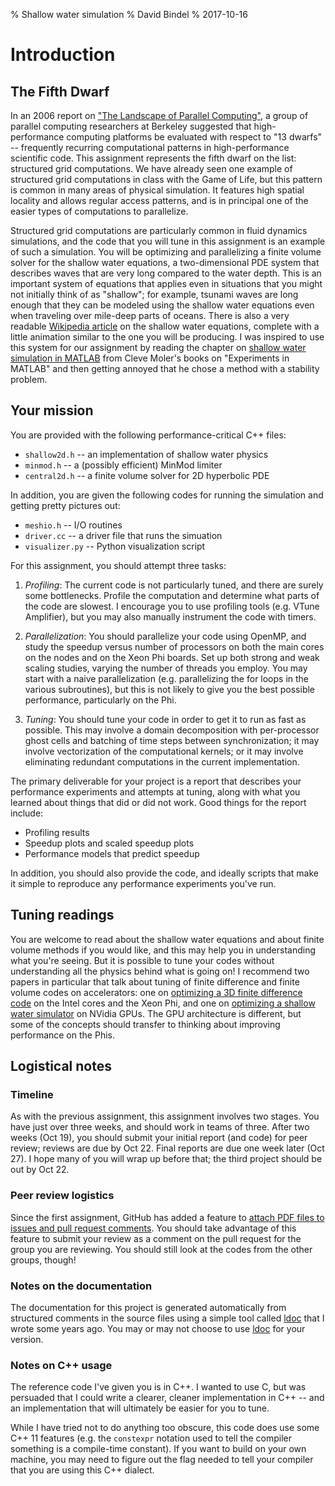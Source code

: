 % Shallow water simulation
% David Bindel
% 2017-10-16

# Introduction

## The Fifth Dwarf

In an 2006 report on ["The Landscape of Parallel Computing"][view],
a group of parallel computing researchers at Berkeley suggested
that high-performance computing platforms be evaluated with respect
to "13 dwarfs" -- frequently recurring computational patterns in
high-performance scientific code.  This assignment represents the
fifth dwarf on the list: structured grid computations.  We have
already seen one example of structured grid computations in class with
the Game of Life, but this pattern is common in many areas of physical
simulation.  It features high spatial locality and allows regular
access patterns, and is in principal one of the easier types of
computations to parallelize.

Structured grid computations are particularly common in fluid dynamics
simulations, and the code that you will tune in this assignment is an
example of such a simulation.  You will be optimizing and
parallelizing a finite volume solver for the shallow water equations,
a two-dimensional PDE system that describes waves that are very long
compared to the water depth.  This is an important system of equations
that applies even in situations that you might not initially think of
as "shallow"; for example, tsunami waves are long enough that they can
be modeled using the shallow water equations even when traveling over
mile-deep parts of oceans.  There is also a very readable
[Wikipedia article][wiki] on the shallow water equations, complete
with a little animation similar to the one you will be producing.  I
was inspired to use this system for our assignment by reading the
chapter on [shallow water simulation in MATLAB][exm] from Cleve
Moler's books on "Experiments in MATLAB" and then getting annoyed that
he chose a method with a stability problem.

[view]: http://www.eecs.berkeley.edu/Pubs/TechRpts/2006/EECS-2006-183.pdf
[exm]: https://www.mathworks.com/moler/exm/chapters/water.pdf
[wiki]: https://en.wikipedia.org/wiki/Shallow_water_equations


## Your mission

You are provided with the following performance-critical C++ files:

- `shallow2d.h` -- an implementation of shallow water physics
- `minmod.h` -- a (possibly efficient)  MinMod limiter
- `central2d.h` -- a finite volume solver for 2D hyperbolic PDE

In addition, you are given the following codes for running the
simulation and getting pretty pictures out:

- `meshio.h` -- I/O routines
- `driver.cc` -- a driver file that runs the simuation
- `visualizer.py` -- Python visualization script

For this assignment, you should attempt three tasks:

1.  *Profiling*:  The current code is not particularly tuned, and there
    are surely some bottlenecks.  Profile the computation and
    determine what parts of the code are slowest.  I encourage you to
    use profiling tools (e.g. VTune Amplifier), but you may also
    manually instrument the code with timers.

2.  *Parallelization*: You should parallelize your code using OpenMP,
    and study the speedup versus number of processors on both the main
    cores on the nodes and on the Xeon Phi boards.  Set up both strong
    and weak scaling studies, varying the number of threads you
    employ.  You may start with a naive parallelization
    (e.g. parallelizing the for loops in the various subroutines), but
    this is not likely to give you the best possible performance,
    particularly on the Phi.

3.  *Tuning*:  You should tune your code in order to get it to run as
    fast as possible.  This may involve a domain decomposition
    with per-processor ghost cells and batching of time steps between
    synchronization; it may involve vectorization of the computational
    kernels; or it may involve eliminating redundant computations in
    the current implementation.

The primary deliverable for your project is a report that describes
your performance experiments and attempts at tuning, along with what
you learned about things that did or did not work.  Good things for
the report include:

- Profiling results
- Speedup plots and scaled speedup plots
- Performance models that predict speedup

In addition, you should also provide the code, and ideally scripts
that make it simple to reproduce any performance experiments you've
run.

## Tuning readings

You are welcome to read about the shallow water equations and about
finite volume methods if you would like, and this may help you in
understanding what you're seeing.  But it is possible to tune your
codes without understanding all the physics behind what is going on!
I recommend two papers in particular that talk about tuning of finite
difference and finite volume codes on accelerators: one on
[optimizing a 3D finite difference code][3dfd] on the Intel cores and
the Xeon Phi, and one on
[optimizing a shallow water simulator][brodtkorb]
on NVidia GPUs.  The GPU architecture is different, but some of the
concepts should transfer to thinking about improving performance on
the Phis.

[3dfd]: https://software.intel.com/en-us/articles/eight-optimizations-for-3-dimensional-finite-difference-3dfd-code-with-an-isotropic-iso
[brodtkorb]: http://cmwr2012.cee.illinois.edu/Papers/Special%20Sessions/Advances%20in%20Heterogeneous%20Computing%20for%20Water%20Resources/Brodtkorb.Andre_R.pdf

## Logistical notes

### Timeline

As with the previous assignment, this assignment involves two stages.
You have just over three weeks, and should work in teams of three.
After two weeks (Oct 19), you should submit your initial report (and
code) for peer review; reviews are due by Oct 22.  Final reports are
due one week later (Oct 27).  I hope many of you will wrap up before
that; the third project should be out by Oct 22.

### Peer review logistics

Since the first assignment, GitHub has added a feature to
[attach PDF files to issues and pull request comments][pdf].  You
should take advantage of this feature to submit your review as a
comment on the pull request for the group you are reviewing.
You should still look at the codes from the other groups, though!

[pdf]: https://github.com/blog/2061-attach-files-to-comments

### Notes on the documentation

The documentation for this project is generated automatically from
structured comments in the source files using a simple tool called
[ldoc][ldoc] that I wrote some years ago.  You may or may not choose
to use [ldoc][ldoc] for your version.

[ldoc]: https://github.com/dbindel/ldoc

### Notes on C++ usage

The reference code I've given you is in C++.  I wanted to use C, but
was persuaded that I could write a clearer, cleaner implementation in
C++ -- and an implementation that will ultimately be easier for you to
tune.

While I have tried not to do anything too obscure, this code does use
some C++ 11 features (e.g. the `constexpr` notation used to tell the
compiler something is a compile-time constant).  If you want to build
on your own machine, you may need to figure out the flag needed to
tell your compiler that you are using this C++ dialect.

